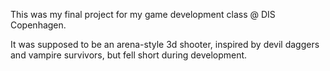 This was my final project for my game development class @ DIS Copenhagen.

It was supposed to be an arena-style 3d shooter, inspired by devil daggers and vampire survivors, but fell short during development.
